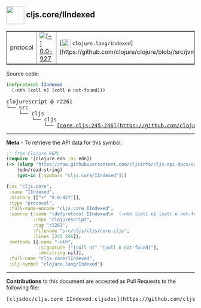 ## <img width="48px" valign="middle" src="http://i.imgur.com/Hi20huC.png"> cljs.core/IIndexed

 <table border="1">
<tr>

<td>protocol</td>
<td><a href="https://github.com/cljsinfo/cljs-api-docs/tree/0.0-927"><img valign="middle" alt="[+] 0.0-927" src="https://img.shields.io/badge/+-0.0--927-lightgrey.svg"></a> </td>
<td>
[<img height="24px" valign="middle" src="http://i.imgur.com/1GjPKvB.png"> <samp>clojure.lang/Indexed</samp>](https://github.com/clojure/clojure/blob//src/jvm/clojure/lang/Indexed.java)
</td>
</tr>
</table>






Source code:

```clj
(defprotocol IIndexed
  (-nth [coll n] [coll n not-found]))
```

 <pre>
clojurescript @ r2261
└── src
    └── cljs
        └── cljs
            └── <ins>[core.cljs:245-246](https://github.com/clojure/clojurescript/blob/r2261/src/cljs/cljs/core.cljs#L245-L246)</ins>
</pre>


---

__Meta__ - To retrieve the API data for this symbol:

```clj
;; from Clojure REPL
(require '[clojure.edn :as edn])
(-> (slurp "https://raw.githubusercontent.com/cljsinfo/cljs-api-docs/catalog/cljs-api.edn")
    (edn/read-string)
    (get-in [:symbols "cljs.core/IIndexed"]))
```

```clj
{:ns "cljs.core",
 :name "IIndexed",
 :history [["+" "0.0-927"]],
 :type "protocol",
 :full-name-encode "cljs.core_IIndexed",
 :source {:code "(defprotocol IIndexed\n  (-nth [coll n] [coll n not-found]))",
          :repo "clojurescript",
          :tag "r2261",
          :filename "src/cljs/cljs/core.cljs",
          :lines [245 246]},
 :methods [{:name "-nth",
            :signature ["[coll n]" "[coll n not-found]"],
            :docstring nil}],
 :full-name "cljs.core/IIndexed",
 :clj-symbol "clojure.lang/Indexed"}

```

---

__Contributions__ to this document are accepted as Pull Requests to the following file:

 <pre>
[cljsdoc/cljs.core_IIndexed.cljsdoc](https://github.com/cljsinfo/cljs-api-docs/blob/master/cljsdoc/cljs.core_IIndexed.cljsdoc)
</pre>

